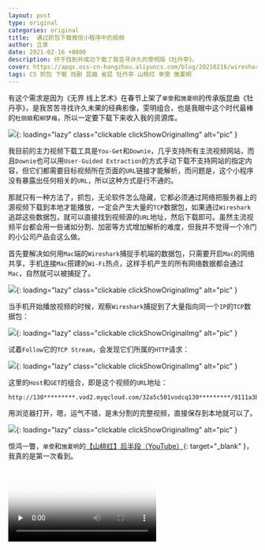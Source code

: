 ```yaml
---
layout: post
type: original
categories: original
title:  通过抓包下载微信小程序中的视频
author: 立泉
date: 2021-02-16 +0800
description: 终于找到并成功下载了我苦寻许久的雯明版《牡丹亭》。
cover: https://apqx.oss-cn-hangzhou.aliyuncs.com/blog/20210216/wireshark_kunqv.jpg
tags: CS 抓包 下载 戏剧 昆曲 省昆 牡丹亭 山桃红 单雯 施夏明
---
```


有这个需求是因为《无界 线上艺术》在春节上架了`单雯`和`施夏明`的传承版昆曲《牡丹亭》，是我苦苦寻找许久未果的经典影像，雯明组合，也是我眼中这个时代最棒的`杜丽娘`和`柳梦梅`，所以一定要下载下来收入我的资源库。

![](https://apqx.oss-cn-hangzhou.aliyuncs.com/blog/20210216/iphone_kunqv_mudanting.webp){: loading="lazy" class="clickable clickShowOriginalImg" alt="pic" }

我目前的主力视频下载工具是`You-Get`和`Downie`，几乎支持所有主流视频网站，而且`Downie`也可以用`User-Guided Extraction`的方式手动下载不支持网站的指定内容，但它们都需要目标视频所在页面的`URL`链接才能解析，而问题是，这个小程序没有暴露出任何相关的`URL`，所以这种方式是行不通的。

那就只有一种方法了，抓包，无论软件怎么隐藏，它都必须通过网络把服务器上的源视频下载到本地才能播放，一定会产生大量的`TCP`数据包，如果通过`Wireshark`追踪这些数据包，就可以直接找到视频源的`URL`地址，然后下载即可。虽然主流视频平台都会用一些诸如分割、加密等方式增加解析的难度，但我并不觉得一个冷门的小公司产品会这么做。

首先要解决如何用`Mac`端的`Wireshark`捕捉手机端的数据包，只需要开启`Mac`的网络共享，手机连接`Mac`搭建的`Wi-Fi`热点，这样手机产生的所有网络数据都会通过`Mac`，自然就可以被捕捉了。

![](https://apqx.oss-cn-hangzhou.aliyuncs.com/blog/20210216/mac_wifi_share.webp){: loading="lazy" class="clickable clickShowOriginalImg" alt="pic" }

当手机开始播放视频的时候，观察`Wireshark`捕捉到了大量指向同一个`IP`的`TCP`数据包：

![](https://apqx.oss-cn-hangzhou.aliyuncs.com/blog/20210216/wireshark_kunqv.jpg){: loading="lazy" class="clickable clickShowOriginalImg" alt="pic" }

试着`Follow`它的`TCP Stream`，会发现它们所属的`HTTP`请求：

![](https://apqx.oss-cn-hangzhou.aliyuncs.com/blog/20210216/wireshark_flow.jpg){: loading="lazy" class="clickable clickShowOriginalImg" alt="pic" }

这里的`Host`和`GET`的组合，即是这个视频的`URL`地址：

```http
http://130*********.vod2.myqcloud.com/32a5c501vodcq130*********/9111a3b75285890814193748493/************UA.mp4
```

用浏览器打开，嗯，运气不错，是未分割的完整视频，直接保存到本地就可以了。

![](https://apqx.oss-cn-hangzhou.aliyuncs.com/blog/20210216/safari_kunqv_mudanting.jpg){: loading="lazy" class="clickable clickShowOriginalImg" alt="pic" }

惊鸿一瞥，`单雯`和`施夏明`的[【山桃红】后半段（YouTube）](https://www.youtube.com/watch?v=_LngsAMjR0g){: target="_blank" }，我真的是第一次看到。

<video class="responsive-video" playsinline controls preload="none" poster="https://apqx.oss-cn-hangzhou.aliyuncs.com/blog/20210216/kunqv_shantaohong.jpg">
    <source src="https://apqx.oss-cn-hangzhou.aliyuncs.com/blog/20210216/kunqv_shantaohong_h264.mp4" type="video/mp4">
</video>